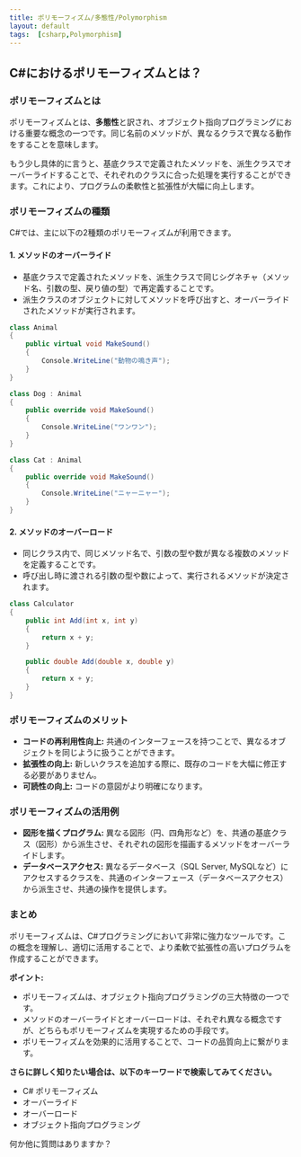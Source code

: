 ```yaml
---
title: ポリモーフィズム/多態性/Polymorphism
layout: default
tags:  [csharp,Polymorphism]
---
```



## C#におけるポリモーフィズムとは？

### ポリモーフィズムとは

ポリモーフィズムとは、**多態性**と訳され、オブジェクト指向プログラミングにおける重要な概念の一つです。同じ名前のメソッドが、異なるクラスで異なる動作をすることを意味します。

もう少し具体的に言うと、基底クラスで定義されたメソッドを、派生クラスでオーバーライドすることで、それぞれのクラスに合った処理を実行することができます。これにより、プログラムの柔軟性と拡張性が大幅に向上します。

### ポリモーフィズムの種類

C#では、主に以下の2種類のポリモーフィズムが利用できます。

#### 1. メソッドのオーバーライド
* 基底クラスで定義されたメソッドを、派生クラスで同じシグネチャ（メソッド名、引数の型、戻り値の型）で再定義することです。
* 派生クラスのオブジェクトに対してメソッドを呼び出すと、オーバーライドされたメソッドが実行されます。

```csharp
class Animal
{
    public virtual void MakeSound()
    {
        Console.WriteLine("動物の鳴き声");
    }
}

class Dog : Animal
{
    public override void MakeSound()
    {
        Console.WriteLine("ワンワン");
    }
}

class Cat : Animal
{
    public override void MakeSound()
    {
        Console.WriteLine("ニャーニャー");
    }
}
```

#### 2. メソッドのオーバーロード
* 同じクラス内で、同じメソッド名で、引数の型や数が異なる複数のメソッドを定義することです。
* 呼び出し時に渡される引数の型や数によって、実行されるメソッドが決定されます。

```csharp
class Calculator
{
    public int Add(int x, int y)
    {
        return x + y;
    }

    public double Add(double x, double y)
    {
        return x + y;
    }
}
```

### ポリモーフィズムのメリット

* **コードの再利用性向上:** 共通のインターフェースを持つことで、異なるオブジェクトを同じように扱うことができます。
* **拡張性の向上:** 新しいクラスを追加する際に、既存のコードを大幅に修正する必要がありません。
* **可読性の向上:** コードの意図がより明確になります。

### ポリモーフィズムの活用例

* **図形を描くプログラム:** 異なる図形（円、四角形など）を、共通の基底クラス（図形）から派生させ、それぞれの図形を描画するメソッドをオーバーライドします。
* **データベースアクセス:** 異なるデータベース（SQL Server, MySQLなど）にアクセスするクラスを、共通のインターフェース（データベースアクセス）から派生させ、共通の操作を提供します。

### まとめ

ポリモーフィズムは、C#プログラミングにおいて非常に強力なツールです。この概念を理解し、適切に活用することで、より柔軟で拡張性の高いプログラムを作成することができます。

**ポイント:**
* ポリモーフィズムは、オブジェクト指向プログラミングの三大特徴の一つです。
* メソッドのオーバーライドとオーバーロードは、それぞれ異なる概念ですが、どちらもポリモーフィズムを実現するための手段です。
* ポリモーフィズムを効果的に活用することで、コードの品質向上に繋がります。

**さらに詳しく知りたい場合は、以下のキーワードで検索してみてください。**

* C# ポリモーフィズム
* オーバーライド
* オーバーロード
* オブジェクト指向プログラミング

何か他に質問はありますか？
